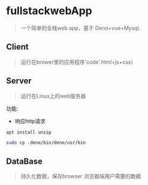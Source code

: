 # fullstackwebApp

>一个简单的全栈web app，基于 Deno+vue+Mysql.


## Client

>运行在brower里的应用程序'code'.html+js+css）

## Server

>运行在Linux上的web服务器

功能:
- 响应http请求

``` sh
apt install unzip

sudo cp .deno/bin/deno/usr/bin
``` 
## DataBase

>持久化数据，保存browser 浏览器端用户需要的数据.

